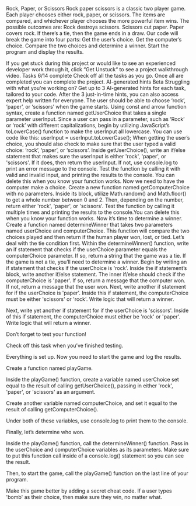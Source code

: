 Rock, Paper, or Scissors
Rock paper scissors is a classic two player game.
Each player chooses either rock, paper, or scissors. The items
are compared, and whichever player chooses the more powerful
item wins.
The possible outcomes are:
Rock destroys scissors.
Scissors cut paper.
Paper covers rock.
If there’s a tie, then the game ends in a draw.
Our code will break the game into four parts: Get the user’s
choice.
Get the computer’s choice.
Compare the two choices and determine a winner.
Start the program and display the results.

If you get stuck during this project or would like to see
an experienced developer work through it, click “Get Unstuck“
to see a project walkthrough video.
Tasks
6/14 complete
Check off all the tasks as you go. Once all are completed you can
complete the project.
AI-generated hints
Beta
Struggling with what you're working on? Get up to 3 AI-generated
hints for each task, tailored to your code. After the 3
just-in-time hints, you can also access expert help written
for everyone.
The user should be able to choose ‘rock’, ‘paper’, or ‘scissors’
when the game starts.
Using const and arrow function syntax, create a function named
getUserChoice that takes a single parameter userInput.
Since a user can pass in a parameter, such as ‘Rock’ or ‘rock’
with different capitalizations, begin by utilizing JavaScript’s
toLowerCase() function to make the userInput all lowercase.
You can use code like this:
userInput = userInput.toLowerCase();
When getting the user’s choice, you should also check to make
sure that the user typed a valid choice: ‘rock’, ‘paper’, or
‘scissors’.
Inside getUserChoice(), write an if/else statement that makes
sure the userInput is either 'rock', 'paper', or 'scissors'.
If it does, then return the userInput. If not, use console.log
to print an error message to the console.
Test the function by calling it with valid and invalid input,
and printing the results to the console.
You can delete this when you know your function works.
Now we need to have the computer make a choice.
Create a new function named getComputerChoice with no parameters.
Inside its block, utilize Math.random() and Math.floor() to get
a whole number between 0 and 2. Then, depending on the number,
return either 'rock', 'paper', or 'scissors'.
Test the function by calling it multiple times and printing the
results to the console.You can delete this when you know your
function works.
Now it’s time to determine a winner.
Create a function named determineWinner that takes two parameters
named userChoice and computerChoice. This function will compare
the two choices played and then return if the human player won,
lost, or tied.
Let’s deal with the tie condition first. Within the
determineWinner() function, write an if statement that checks
if the userChoice parameter equals the computerChoice parameter.
If so, return a string that the game was a tie.
If the game is not a tie, you’ll need to determine a winner.
Begin by writing an if statement that checks if the userChoice
is 'rock'. Inside the if statement’s block, write another if/else
statement. The inner if/else should check if the computerChoice
is 'paper'. If so, return a message that the computer won.
If not, return a message that the user won.
Next, write another if statement for if the userChoice is 'paper'.
Inside this if statement, the computerChoice must be either
'scissors' or 'rock'. Write logic that will return a winner.

Next, write yet another if statement for if the userChoice is
'scissors'.
Inside of this if statement, the computerChoice must either be
'rock' or 'paper'. Write logic that will return a winner.

Don’t forget to test your function!

Check off this task when you’ve finished testing.

Everything is set up. Now you need to start the game and log the
results.

Create a function named playGame.

Inside the playGame() function, create a variable named userChoice set equal to the result of calling getUserChoice(), passing in either 'rock', 'paper', or 'scissors' as an argument.

Create another variable named computerChoice, and set it equal to the result of calling getComputerChoice().

Under both of these variables, use console.log to print them to the console.

Finally, let’s determine who won.

Inside the playGame() function, call the determineWinner() function. Pass in the userChoice and computerChoice variables as its parameters. Make sure to put this function call inside of a console.log() statement so you can see the result.

Then, to start the game, call the playGame() function on the last line of your program.

Make this game better by adding a secret cheat code. If a user types 'bomb' as their choice, then make sure they win, no matter what.
